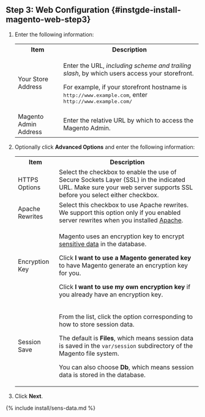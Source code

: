 <div markdown="1">

## Step 3: Web Configuration   {#instgde-install-magento-web-step3}

1.	Enter the following information:

	<table>
	<tbody>
		<tr>
			<th>Item</th>
			<th>Description</th>
		</tr>
	<tr>
		<td>Your Store Address </td>
		<td><p>Enter the URL, <em>including scheme and trailing slash</em>, by which users access your storefront.</p>
		<p>For example, if your storefront hostname is <tt>http://www.example.com</tt>, enter <tt>http://www.example.com/</tt></p></td>
	</tr>
	<tr>
		<td>Magento Admin Address </td>
		<td>Enter the relative URL by which to access the Magento Admin.</td>
	</tr>
	</tbody>
	</table>
	
2.	Optionally click **Advanced Options** and enter the following information:

	<table>
	<tbody>
	<tr>
			<th>Item</th>
			<th>Description</th>
		</tr>
	<tr>
		<td>HTTPS Options</td>
		<td>Select the checkbox to enable the use of Secure Sockets Layer (SSL) in the indicated URL. Make sure your web server supports SSL before you select either checkbox.</td>
	</tr>
	<tr>
		<td>Apache Rewrites</td>
		<td>Select this checkbox to use Apache rewrites. We support this option only if you enabled server rewrites when you installed <a href="{{ page.baseurl }}/install-gde/prereq/apache.html">Apache</a>.</td>
	</tr>
	<tr>
		<td>Encryption Key</td>
		<td><p>Magento uses an encryption key to encrypt <a href="#sens-data">sensitive data</a> in the database.</p>
		<p>Click <strong>I want to use a Magento generated key</strong> to have Magento generate an encryption key for you.</p>
		<p>Click <strong>I want to use my own encryption key</strong> if you already have an encryption key.</p></td>
	</tr>
	<tr>
		<td>Session Save</td>
		<td><p>From the list, click the option corresponding to how to store session data.</p>
			<p>The default is <strong>Files</strong>, which means session data is saved in the <code>var/session</code> subdirectory of the Magento file system.</p>
			<p>You can also choose <strong>Db</strong>, which means session data is stored in the database. </td>
	</tr>
	</tbody>
	</table>
	
12.	Click **Next**.

{% include install/sens-data.md %}